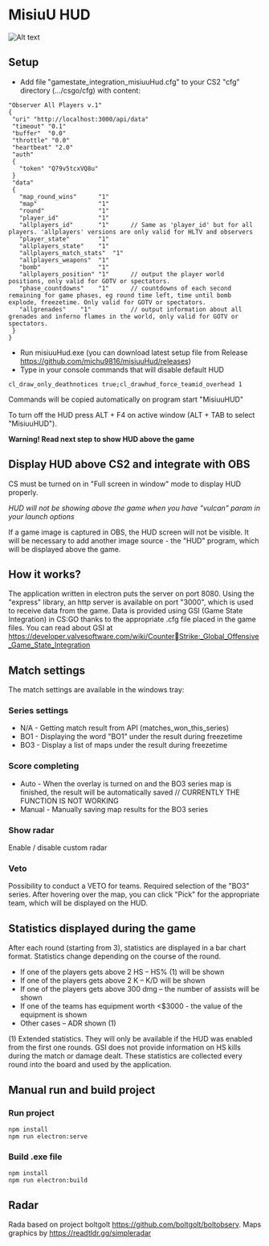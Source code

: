 # MisiuU HUD

![Alt text](/src/assets/git/screen1.png?raw=true 'Preview')

## Setup

- Add file "gamestate_integration_misiuuHud.cfg" to your CS2 "cfg" directory (.../csgo/cfg) with content:

```
"Observer All Players v.1"
{
 "uri" "http://localhost:3000/api/data"
 "timeout" "0.1"
 "buffer"  "0.0"
 "throttle" "0.0"
 "heartbeat" "2.0"
 "auth"
 {
   "token" "Q79v5tcxVQ8u"
 }
 "data"
 {
   "map_round_wins"      "1"
   "map"                 "1"
   "round"               "1"
   "player_id"           "1"
   "allplayers_id"       "1"      // Same as 'player_id' but for all players. 'allplayers' versions are only valid for HLTV and observers
   "player_state"        "1"
   "allplayers_state"    "1"
   "allplayers_match_stats"  "1"
   "allplayers_weapons"  "1"
   "bomb"                "1"
   "allplayers_position" "1"      // output the player world positions, only valid for GOTV or spectators.
   "phase_countdowns"    "1"      // countdowns of each second remaining for game phases, eg round time left, time until bomb explode, freezetime. Only valid for GOTV or spectators.
   "allgrenades"    "1"           // output information about all grenades and inferno flames in the world, only valid for GOTV or spectators.
 }
}
```

- Run misiuuHud.exe (you can download latest setup file from Release https://github.com/michu9816/misiuuHud/releases)
- Type in your console commands that will disable default HUD

```
cl_draw_only_deathnotices true;cl_drawhud_force_teamid_overhead 1
```

Commands will be copied automatically on program start "MisiuuHUD"

To turn off the HUD press ALT + F4 on active window (ALT + TAB to select "MisiuuHUD").

**Warning! Read next step to show HUD above the game**

## Display HUD above CS2 and integrate with OBS

CS must be turned on in "Full screen in window" mode to display HUD properly.

_HUD will not be showing above the game when you have "vulcan" param in your launch options_

If a game image is captured in OBS, the HUD screen will not be visible. It will be necessary to add another image source - the "HUD" program, which will be displayed above the game.

## How it works?

The application written in electron puts the server on port 8080.
Using the "express" library, an http server is available on port "3000", which is used to receive data from the game. Data is provided using GSI (Game State Integration) in CS:GO thanks to the appropriate .cfg file placed in the game files.
You can read about GSI at https://developer.valvesoftware.com/wiki/CounterStrike:_Global_Offensive_Game_State_Integration

## Match settings

The match settings are available in the windows tray:

### Series settings

- N/A - Getting match result from API (matches_won_this_series)
- BO1 - Displaying the word "BO1" under the result during freezetime
- BO3 - Display a list of maps under the result during freezetime

### Score completing

- Auto - When the overlay is turned on and the BO3 series map is finished, the result will be automatically saved // CURRENTLY THE FUNCTION IS NOT WORKING
- Manual - Manually saving map results for the BO3 series

### Show radar

Enable / disable custom radar

### Veto

Possibility to conduct a VETO for teams. Required selection of the "BO3" series. After hovering over the map, you can click "Pick" for the appropriate team, which will be displayed on the HUD.

## Statistics displayed during the game

After each round (starting from 3), statistics are displayed in a bar chart format.
Statistics change depending on the course of the round.

- If one of the players gets above 2 HS – HS% (1) will be shown
- If one of the players gets above 2 K – K/D will be shown
- If one of the players gets above 300 dmg – the number of assists will be shown
- If one of the teams has equipment worth <$3000 - the value of the equipment is shown
- Other cases – ADR shown (1)

(1) Extended statistics. They will only be available if the HUD was enabled from the first one rounds. GSI does not provide information on HS kills during the match or damage dealt. These statistics are collected every round into the board and used by the application.

## Manual run and build project

### Run project

```
npm install
npm run electron:serve
```

### Build .exe file

```
npm install
npm run electron:build
```

## Radar

Rada based on project boltgolt https://github.com/boltgolt/boltobserv. Maps graphics by https://readtldr.gg/simpleradar

